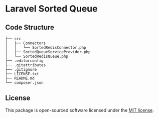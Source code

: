 # Laravel Sorted Queue

## Code Structure

    ├── src
    │   ├── Connectors
    │   │   └── SortedRedisConnector.php
    │   ├── SortedQueueServiceProvider.php
    │   └── SortedRedisQueue.php
    ├── .editorconfig
    ├── .gitattributes
    ├── .gitignore
    ├── LICENSE.txt
    ├── README.md
    └── composer.json

## License

This package is open-sourced software licensed under the [MIT license](http://opensource.org/licenses/MIT).
